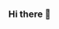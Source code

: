 ### Hi there 👋

<!--

- 🔭 I’m currently working on building a noise pollutin calculator
- 📫 How to reach me: 
  - michet.maxime@gmail.com
- ⚡ Fun fact: I love onions 🧅 😂
-->
